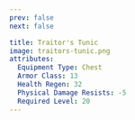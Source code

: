 ```yaml
---
prev: false
next: false

title: Traitor's Tunic
image: traitors-tunic.png
attributes:
  Equipment Type: Chest
  Armor Class: 13
  Health Regen: 32
  Physical Damage Resists: -5
  Required Level: 20
---
```




<MyItemComponent :item="$frontmatter" />



